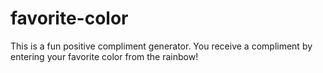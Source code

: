 # favorite-color

This is a fun positive compliment generator. You receive a compliment by entering your favorite color from the rainbow! 
